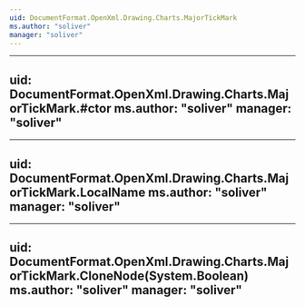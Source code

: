 ```yaml
---
uid: DocumentFormat.OpenXml.Drawing.Charts.MajorTickMark
ms.author: "soliver"
manager: "soliver"
---
```


---
uid: DocumentFormat.OpenXml.Drawing.Charts.MajorTickMark.#ctor
ms.author: "soliver"
manager: "soliver"
---

---
uid: DocumentFormat.OpenXml.Drawing.Charts.MajorTickMark.LocalName
ms.author: "soliver"
manager: "soliver"
---

---
uid: DocumentFormat.OpenXml.Drawing.Charts.MajorTickMark.CloneNode(System.Boolean)
ms.author: "soliver"
manager: "soliver"
---
